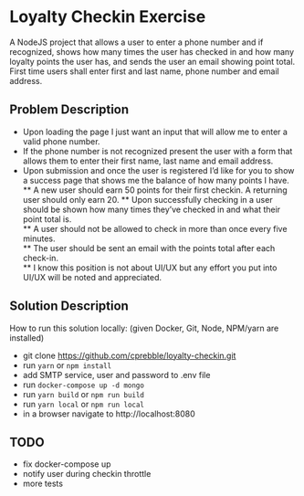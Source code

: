 # Loyalty Checkin Exercise

A NodeJS project that allows a user to enter a phone number and if recognized, shows how many times the user has checked in and how many loyalty points the user has, and sends the user an email showing point total. First time users shall enter first and last name, phone number and email address.

## Problem Description
* Upon loading the page I just want an input that will allow me to enter a valid phone number.
* If the phone number is not recognized present the user with a form that allows them to enter their first name, last name and email address.  
* Upon submission and once the user is registered I’d like for you to show a success page that shows me the balance of how many points I have.  
** A new user should earn 50 points for their first checkin.  A returning user should only earn 20. 
** Upon successfully checking in a user should be shown how many times they’ve checked in and what their point total is.  
** A user should not be allowed to check in more than once every five minutes.  
** The user should be sent an email with the points total after each check-in.  
** I know this position is not about UI/UX but any effort you put into UI/UX will be noted and appreciated.  

## Solution Description

How to run this solution locally: (given Docker, Git, Node, NPM/yarn are installed)

+ git clone https://github.com/cprebble/loyalty-checkin.git
+ run ```yarn``` or ```npm install```
+ add SMTP service, user and password to .env file
+ run ```docker-compose up -d mongo```
+ run ```yarn build``` or ```npm run build```
+ run ```yarn local``` or ```npm run local```
+ in a browser navigate to http://localhost:8080

## TODO
* fix docker-compose up
* notify user during checkin throttle
* more tests
